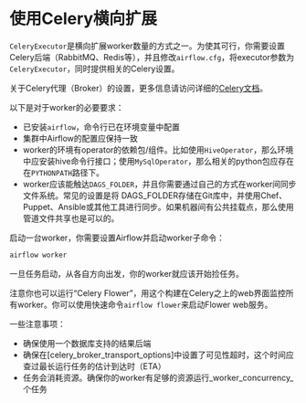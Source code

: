 # 使用Celery横向扩展

`CeleryExecutor`是横向扩展worker数量的方式之一。为使其可行，你需要设置Celery后端（RabbitMQ、Redis等），并且修改`airflow.cfg`，将executor参数为`CeleryExecutor`，同时提供相关的Celery设置。

关于Celery代理（Broker）的设置，更多信息请访问详细的[Celery文档](http://docs.celeryproject.org/en/latest/getting-started/brokers/index.html)。

以下是对于worker的必要要求：

* 已安装`airflow`，命令行已在环境变量中配置
* 集群中Airflow的配置应保持一致
* worker的环境有operator的依赖包/组件。比如使用`HiveOperator`，那么环境中应安装hive命令行接口；使用`MySqlOperator`，那么相关的python包应存在在`PYTHONPATH`路径下。
* worker应该能触达`DAGS_FOLDER`，并且你需要通过自己的方式在worker间同步文件系统。常见的设置是将 DAGS\_FOLDER存储在Git库中，并使用Chef、Puppet、Ansible或其他工具进行同步。如果机器间有公共挂载点，那么使用管道文件共享也是可以的。

启动一台worker，你需要设置Airflow并启动worker子命令：

```bash
airflow worker
```

一旦任务启动，从各自方向出发，你的worker就应该开始捡任务。

注意你也可以运行“Celery Flower”，用这个构建在Celery之上的web界面监控所有worker。你可以使用快速命令`airflow flower`来启动Flower web服务。

一些注意事项：

* 确保使用一个数据库支持的结果后端
* 确保在\[celery\_broker\_transport\_options\]中设置了可见性超时，这个时间应查过最长运行任务的估计到达时（ETA）
* 任务会消耗资源。确保你的worker有足够的资源运行_worker\_concurrency_个任务



